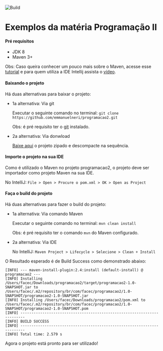 ![Build](https://travis-ci.org/emmanuelneri/programacao2.svg?branch=master)

# Exemplos da matéria Programação II

#### Pré requisitos

- JDK 8
- Maven 3+

Obs: Caso queira conhecer um pouco mais sobre o Maven, acesse esse [tutorial](https://maven.apache.org/guides/getting-started/maven-in-five-minutes.html) e para quem utiliza a IDE Intellij assista o [vídeo](https://www.youtube.com/watch?v=pt3uB0sd5kY).

#### Baixando o projeto

Há duas alternativas para baixar o projeto:

- 1a alternativa: Via git

    Executar o seguinte comando no terminal: `git clone https://github.com/emmanuelneri/programacao2.git`

    Obs: é pré requisito ter o [git](https://git-scm.com/downloads) instalado.
    
- 2a alternativa: Via donwload

   [Baixe aqui](https://github.com/emmanuelneri/programacao2/archive/master.zip) o projeto zipado e descompacte na sequência.
   
   
#### Importe o projeto na sua IDE

Como é utilizado o Maven no projeto programacao2, o projeto deve ser importador como projeto Maven na sua IDE.

No IntelliJ:
  `File > Open > Procure o pom.xml > OK > Open as Project`
  
#### Faça o build do projeto

Há duas alternativas para fazer o build do projeto:

- 1a alternativa: Via comando Maven

    Executar o seguinte comando no terminal: `mvn clean install`

    Obs: é pré requisito ter o comando `mvn` do Maven configurado.
    
- 2a alternativa: Via IDE

   No IntelliJ:
  `Maven Project > Lifecycle > Selecione > Clean + Install`
  
O Resultado esperado é de Build Success como demonstrado abaixo:

```
[INFO] --- maven-install-plugin:2.4:install (default-install) @ programacao2 ---
[INFO] Installing /Users/facec/Downloads/programacao2/target/programacao2-1.0-SNAPSHOT.jar to /Users/facec/.m2/repository/br/com/facec/programacao2/1.0-SNAPSHOT/programacao2-1.0-SNAPSHOT.jar
[INFO] Installing /Users/facec/Downloads/programacao2/pom.xml to /Users/facec/.m2/repository/br/com/facec/programacao2/1.0-SNAPSHOT/programacao2-1.0-SNAPSHOT.pom
[INFO] ------------------------------------------------------------------------
[INFO] BUILD SUCCESS
[INFO] ------------------------------------------------------------------------
[INFO] Total time: 2.579 s
```

Agora o projeto está pronto para ser utilizado!
   
